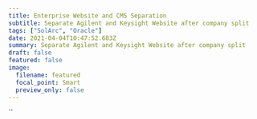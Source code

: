 ```yaml
---
title: Enterprise Website and CMS Separation
subtitle: Separate Agilent and Keysight Website after company split
tags: ["SolArc", "Oracle"]  
date: 2021-04-04T10:47:52.683Z
summary: Separate Agilent and Keysight Website after company split
draft: false
featured: false
image:
  filename: featured
  focal_point: Smart
  preview_only: false
---
```

``
